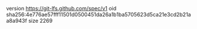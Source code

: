 version https://git-lfs.github.com/spec/v1
oid sha256:4e776ae57fff11501d0500451da26a1b1ba5705623d5ca21e3cd2b21aa8a943f
size 2269

